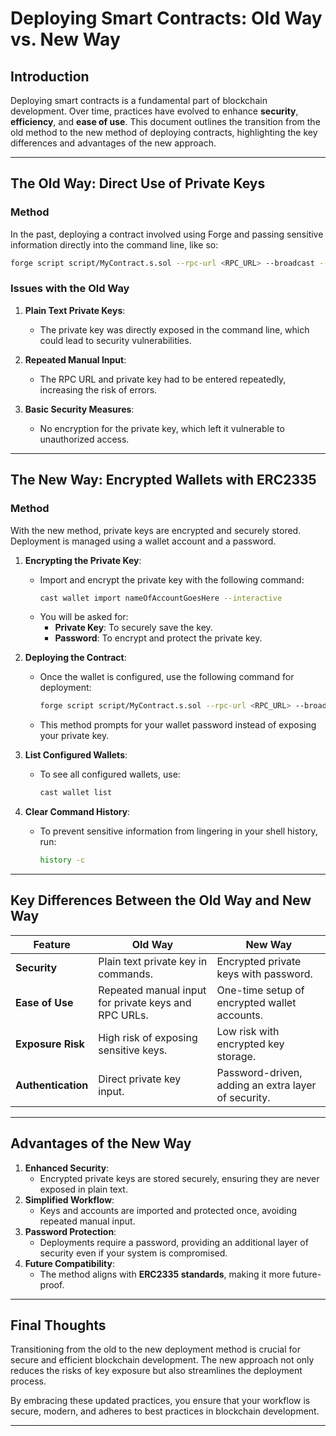 
# Deploying Smart Contracts: Old Way vs. New Way

## Introduction
Deploying smart contracts is a fundamental part of blockchain development. Over time, practices have evolved to enhance **security**, **efficiency**, and **ease of use**. This document outlines the transition from the old method to the new method of deploying contracts, highlighting the key differences and advantages of the new approach.

---

## The Old Way: Direct Use of Private Keys

### Method
In the past, deploying a contract involved using Forge and passing sensitive information directly into the command line, like so:
```bash
forge script script/MyContract.s.sol --rpc-url <RPC_URL> --broadcast --private-key <PRIVATE_KEY>
```

### Issues with the Old Way
1. **Plain Text Private Keys**:
   - The private key was directly exposed in the command line, which could lead to security vulnerabilities.

2. **Repeated Manual Input**:
   - The RPC URL and private key had to be entered repeatedly, increasing the risk of errors.

3. **Basic Security Measures**:
   - No encryption for the private key, which left it vulnerable to unauthorized access.

---

## The New Way: Encrypted Wallets with ERC2335

### Method
With the new method, private keys are encrypted and securely stored. Deployment is managed using a wallet account and a password.

1. **Encrypting the Private Key**:
   - Import and encrypt the private key with the following command:
     ```bash
     cast wallet import nameOfAccountGoesHere --interactive
     ```
   - You will be asked for:
     - **Private Key**: To securely save the key.
     - **Password**: To encrypt and protect the private key.

2. **Deploying the Contract**:
   - Once the wallet is configured, use the following command for deployment:
     ```bash
     forge script script/MyContract.s.sol --rpc-url <RPC_URL> --broadcast --account nameOfAccountGoesHere --sender <SENDER_ADDRESS>
     ```
   - This method prompts for your wallet password instead of exposing your private key.

3. **List Configured Wallets**:
   - To see all configured wallets, use:
     ```bash
     cast wallet list
     ```

4. **Clear Command History**:
   - To prevent sensitive information from lingering in your shell history, run:
     ```bash
     history -c
     ```

---

## Key Differences Between the Old Way and New Way

| Feature              | Old Way                                                | New Way                                      |
|----------------------|--------------------------------------------------------|---------------------------------------------|
| **Security**         | Plain text private key in commands.                   | Encrypted private keys with password.       |
| **Ease of Use**      | Repeated manual input for private keys and RPC URLs.   | One-time setup of encrypted wallet accounts. |
| **Exposure Risk**    | High risk of exposing sensitive keys.                  | Low risk with encrypted key storage.        |
| **Authentication**   | Direct private key input.                             | Password-driven, adding an extra layer of security. |

---

## Advantages of the New Way

1. **Enhanced Security**:
   - Encrypted private keys are stored securely, ensuring they are never exposed in plain text.
2. **Simplified Workflow**:
   - Keys and accounts are imported and protected once, avoiding repeated manual input.
3. **Password Protection**:
   - Deployments require a password, providing an additional layer of security even if your system is compromised.
4. **Future Compatibility**:
   - The method aligns with **ERC2335 standards**, making it more future-proof.

---

## Final Thoughts

Transitioning from the old to the new deployment method is crucial for secure and efficient blockchain development. The new approach not only reduces the risks of key exposure but also streamlines the deployment process.

By embracing these updated practices, you ensure that your workflow is secure, modern, and adheres to best practices in blockchain development.

---


